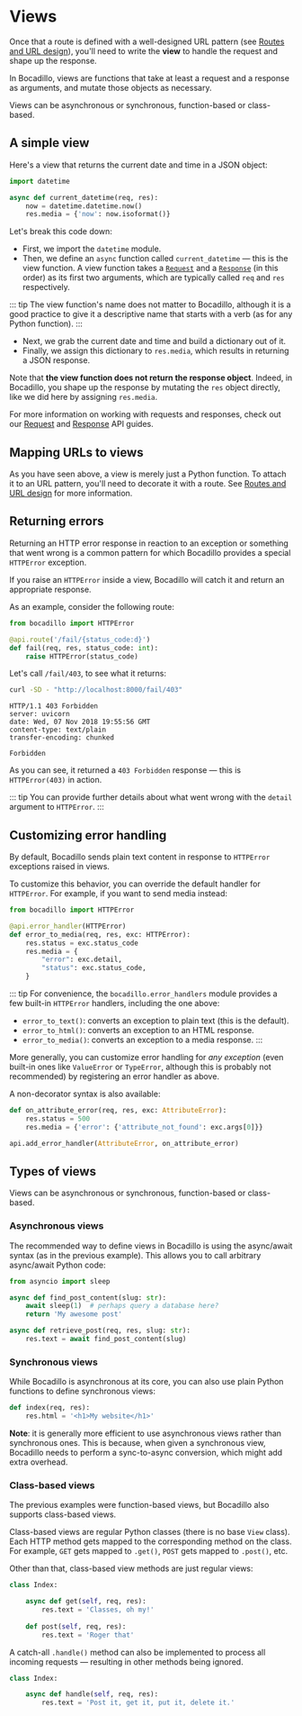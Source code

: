 # Views

Once that a route is defined with a well-designed URL pattern (see [Routes and URL design]), you'll need to write the **view** to handle the request and shape up the response.

In Bocadillo, views are functions that take at least a request and a response
as arguments, and mutate those objects as necessary.

Views can be asynchronous or synchronous, function-based or class-based.

## A simple view

Here's a view that returns the current date and time in a JSON object:

```python
import datetime

async def current_datetime(req, res):
    now = datetime.datetime.now()
    res.media = {'now': now.isoformat()}
```

Let's break this code down:

- First, we import the `datetime` module.
- Then, we define an `async` function called `current_datetime` — this is the view function. A view function takes a [`Request`][Request] and a [`Response`][Response] (in this order) as its first two arguments, which are typically called `req` and `res` respectively.

::: tip
The view function's name does not matter to Bocadillo, although it is a good practice to give it a descriptive name that starts with a verb (as for any Python function).
:::

- Next, we grab the current date and time and build a dictionary out of it.
- Finally, we assign this dictionary to `res.media`, which results in returning a JSON response.

Note that **the view function does not return the response object**. Indeed, in Bocadillo, you shape up the response by mutating the `res` object directly, like we did here by assigning `res.media`.

For more information on working with requests and responses, check out our [Request] and [Response] API guides.

## Mapping URLs to views

As you have seen above, a view is merely just a Python function. To attach it to an URL pattern, you'll need to decorate it with a route. See [Routes and URL design] for more information.

## Returning errors

Returning an HTTP error response in reaction to an exception or something that went wrong is a common pattern for which Bocadillo provides a special `HTTPError` exception.

If you raise an `HTTPError` inside a view, Bocadillo will catch it and
return an appropriate response.

As an example, consider the following route:

```python
from bocadillo import HTTPError

@api.route('/fail/{status_code:d}')
def fail(req, res, status_code: int):
    raise HTTPError(status_code)
```

Let's call `/fail/403`, to see what it returns:

```bash
curl -SD - "http://localhost:8000/fail/403"
```

```http
HTTP/1.1 403 Forbidden
server: uvicorn
date: Wed, 07 Nov 2018 19:55:56 GMT
content-type: text/plain
transfer-encoding: chunked

Forbidden
```

As you can see, it returned a `403 Forbidden` response — this is `HTTPError(403)` in action.

::: tip
You can provide further details about what went wrong with the `detail` argument to `HTTPError`.
:::

## Customizing error handling

By default, Bocadillo sends plain text content in response to `HTTPError` exceptions raised in views.

To customize this behavior, you can override the default handler for `HTTPError`. For example, if you want to send media instead:

```python
from bocadillo import HTTPError

@api.error_handler(HTTPError)
def error_to_media(req, res, exc: HTTPError):
    res.status = exc.status_code
    res.media = {
        "error": exc.detail,
        "status": exc.status_code,
    }
```

::: tip
For convenience, the `bocadillo.error_handlers` module provides a few built-in `HTTPError` handlers, including the one above:

- `error_to_text()`: converts an exception to plain text (this is the default).
- `error_to_html()`: converts an exception to an HTML response.
- `error_to_media()`: converts an exception to a media response.
:::

More generally, you can customize error handling for *any exception* (even built-in ones like `ValueError` or `TypeError`, although this is probably not recommended) by registering an error handler as above.

A non-decorator syntax is also available:

```python
def on_attribute_error(req, res, exc: AttributeError):
    res.status = 500
    res.media = {'error': {'attribute_not_found': exc.args[0]}}

api.add_error_handler(AttributeError, on_attribute_error)
```

## Types of views

Views can be asynchronous or synchronous, function-based or class-based.

### Asynchronous views

The recommended way to define views in Bocadillo is using the async/await syntax (as in the previous example). This allows you to call arbitrary async/await
Python code:

```python
from asyncio import sleep

async def find_post_content(slug: str):
    await sleep(1)  # perhaps query a database here?
    return 'My awesome post'

async def retrieve_post(req, res, slug: str):
    res.text = await find_post_content(slug)
```

### Synchronous views

While Bocadillo is asynchronous at its core, you can also use plain Python functions to define synchronous views:

```python
def index(req, res):
    res.html = '<h1>My website</h1>'
```

**Note**: it is generally more
efficient to use asynchronous views rather than synchronous ones.
This is because, when given a synchronous view, Bocadillo needs to perform
a sync-to-async conversion, which might add extra overhead.

### Class-based views

The previous examples were function-based views, but Bocadillo also supports
class-based views.

Class-based views are regular Python classes (there is no base `View` class).
Each HTTP method gets mapped to the corresponding method on the
class. For example, `GET` gets mapped to `.get()`,
`POST` gets mapped to `.post()`, etc.

Other than that, class-based view methods are just regular views:

```python
class Index:

    async def get(self, req, res):
        res.text = 'Classes, oh my!'
       
    def post(self, req, res):
        res.text = 'Roger that'
```

A catch-all `.handle()` method can also be implemented to process all incoming
requests — resulting in other methods being ignored.

```python
class Index:

    async def handle(self, req, res):
        res.text = 'Post it, get it, put it, delete it.'
```


[Routes and URL design]: ./routes-url-design.md
[Request]: requests.md
[Response]: responses.md
